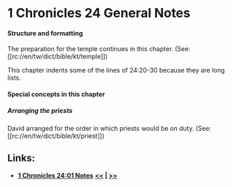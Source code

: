 # 1 Chronicles 24 General Notes #

#### Structure and formatting ####

The preparation for the temple continues in this chapter. (See: [[rc://en/tw/dict/bible/kt/temple]])

This chapter indents some of the lines of 24:20-30 because they are long lists. 

#### Special concepts in this chapter ####

##### Arranging the priests #####
David arranged for the order in which priests would be on duty. (See: [[rc://en/tw/dict/bible/kt/priest]])

## Links: ##

* __[1 Chronicles 24:01 Notes](./01.md)__
__[<<](../23/intro.md) | [>>](../25/intro.md)__
